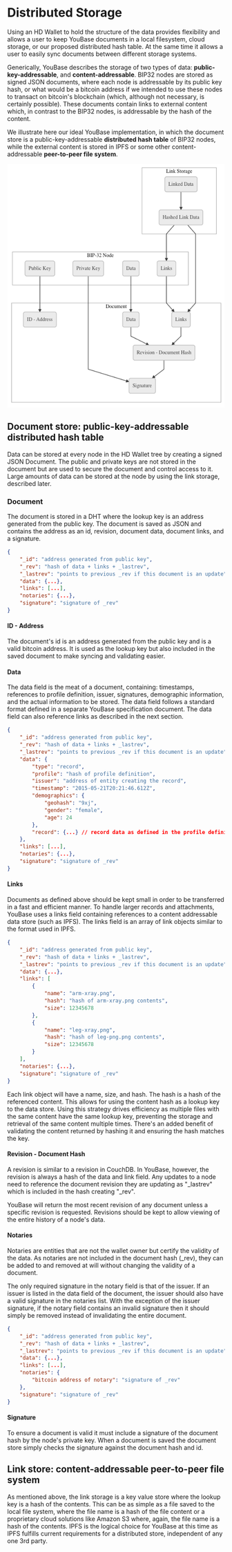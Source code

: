 # Distributed Storage

Using an HD Wallet to hold the structure of the data provides flexibility and allows a user to keep YouBase documents in a local filesystem, cloud storage, or our proposed distributed hash table. At the same time it allows a user to easily sync documents between different storage systems.

Generically, YouBase describes the storage of two types of data: **public-key-addressable**, and **content-addressable**. BIP32 nodes are stored as signed JSON documents, where each node is addressable by its public key hash, or what would be a bitcoin address if we intended to use these nodes to transact on bitcoin's blockchain (which, although not necessary, is certainly possible). These documents contain links to external content which, in contrast to the BIP32 nodes, is addressable by the hash of the content.

We illustrate here our ideal YouBase implementation, in which the document store is a public-key-addressable **distributed hash table** of BIP32 nodes, while the external content is stored in IPFS or some other content-addressable **peer-to-peer file system**.

![Distributed Storage](/diagrams/distributed-storage.png)

## Document store: public-key-addressable distributed hash table

Data can be stored at every node in the HD Wallet tree by creating a signed JSON Document. The public and private keys are not stored in the document but are used to secure the document and control access to it. Large amounts of data can be stored at the node by using the link storage, described later.

### Document

The document is stored in a DHT where the lookup key is an address generated from the public key. The document is saved as JSON and contains the address as an id, revision, document data, document links, and a signature.

```json
{
    "_id": "address generated from public key",
    "_rev": "hash of data + links + _lastrev",
    "_lastrev": "points to previous _rev if this document is an update",
    "data": {...},
    "links": [...],
    "notaries": {...},
    "signature": "signature of _rev"
}
```

#### ID - Address

The document's id is an address generated from the public key and is a valid bitcoin address. It is used as the lookup key but also included in the saved document to make syncing and validating easier.

#### Data

The data field is the meat of a document, containing: timestamps, references to profile definition, issuer, signatures, demographic information, and the actual information to be stored. The data field follows a standard format defined in a separate YouBase specification document. The data field can also reference links as described in the next section.

```json
{
    "_id": "address generated from public key",
    "_rev": "hash of data + links + _lastrev",
    "_lastrev": "points to previous _rev if this document is an update",
    "data": {
        "type": "record",
        "profile": "hash of profile definition",
        "issuer": "address of entity creating the record",
        "timestamp": "2015-05-21T20:21:46.612Z",
        "demographics": {
            "geohash": "9xj",
            "gender": "female",
            "age": 24
        },
        "record": {...} // record data as defined in the profile definition
    },
    "links": [...],
    "notaries": {...},
    "signature": "signature of _rev"
}
```

#### Links

Documents as defined above should be kept small in order to be transferred in a fast and efficient manner. To handle larger records and attachments, YouBase uses a links field containing references to a content addressable data store (such as IPFS). The links field is an array of link objects similar to the format used in IPFS.

```json
{
    "_id": "address generated from public key",
    "_rev": "hash of data + links + _lastrev",
    "_lastrev": "points to previous _rev if this document is an update",
    "data": {...},
    "links": [
        {
            "name": "arm-xray.png",
            "hash": "hash of arm-xray.png contents",
            "size": 12345678
        },
        {
            "name": "leg-xray.png",
            "hash": "hash of leg-png.png contents",
            "size": 12345678
        }
    ],
    "notaries": {...},
    "signature": "signature of _rev"
}
```

Each link object will have a name, size, and hash. The hash is a hash of the referenced content. This allows for using the content hash as a lookup key to the data store. Using this strategy drives efficiency as multiple files with the same content have the same lookup key, preventing the storage and retrieval of the same content multiple times. There's an added benefit of validating the content returned by hashing it and ensuring the hash matches the key.

#### Revision - Document Hash

A revision is similar to a revision in CouchDB. In YouBase, however, the revision is always a hash of the data and link field. Any updates to a node need to reference the document revision they are updating as "\_lastrev" which is included in the hash creating "\_rev".

YouBase will return the most recent revision of any document unless a specific revision is requested. Revisions should be kept to allow viewing of the entire history of a node's data.

#### Notaries

Notaries are entities that are not the wallet owner but certify the validity of the data. As notaries are not included in the document hash (\_rev), they can be added to and removed at will without changing the validity of a document.

The only required signature in the notary field is that of the issuer. If an issuer is listed in the data field of the document, the issuer should also have a valid signature in the notaries list. With the exception of the issuer signature, if the notary field contains an invalid signature then it should simply be removed instead of invalidating the entire document.

```json
{
    "_id": "address generated from public key",
    "_rev": "hash of data + links + _lastrev",
    "_lastrev": "points to previous _rev if this document is an update",
    "data": {...},
    "links": [...],
    "notaries": {
        "bitcoin address of notary": "signature of _rev"
    },
    "signature": "signature of _rev"
}
```

#### Signature

To ensure a document is valid it must include a signature of the document hash by the node's private key. When a document is saved the document store simply checks the signature against the document hash and id.

## Link store: content-addressable peer-to-peer file system

As mentioned above, the link storage is a key value store where the lookup key is a hash of the contents. This can be as simple as a file saved to the local file system, where the file name is a hash of the file content or a proprietary cloud solutions like Amazon S3 where, again, the file name is a hash of the contents. IPFS is the logical choice for YouBase at this time as IPFS fulfills current requirements for a distributed store, independent of any one 3rd party.
